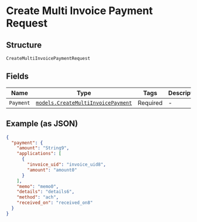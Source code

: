 
# Create Multi Invoice Payment Request

## Structure

`CreateMultiInvoicePaymentRequest`

## Fields

| Name | Type | Tags | Description |
|  --- | --- | --- | --- |
| `Payment` | [`models.CreateMultiInvoicePayment`](../../doc/models/create-multi-invoice-payment.md) | Required | - |

## Example (as JSON)

```json
{
  "payment": {
    "amount": "String9",
    "applications": [
      {
        "invoice_uid": "invoice_uid8",
        "amount": "amount0"
      }
    ],
    "memo": "memo0",
    "details": "details6",
    "method": "ach",
    "received_on": "received_on8"
  }
}
```

